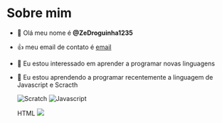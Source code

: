 # Sobre mim
- 👋 Olá meu nome é **@ZeDroguinha1235**
- :+1: meu email de contato é [email](nivolasjusto18go@gmail.com) 
- 👀 Eu estou interessado em aprender a programar novas linguagens
- 🌱 Eu estou aprendendo a programar recentemente a linguagem de Javascript e Scracth
  
  ![Scratch](https://img.shields.io/badge/Scratch-4D97FF?style=for-the-badge&logo=Scratch&logoColor=white)
  ![Javascript](https://img.shields.io/badge/JavaScript-323330?style=for-the-badge&logo=javascript&logoColor=F7DF1E)
  
  HTML <img src="https://img.shields.io/badge/Scratch-4D97FF?style=for-the-badge&logo=Scratch&logoColor=white" />
